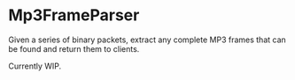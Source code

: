 # Mp3FrameParser

Given a series of binary packets, extract any complete MP3 frames that can be found and return them to clients.

Currently WIP.
